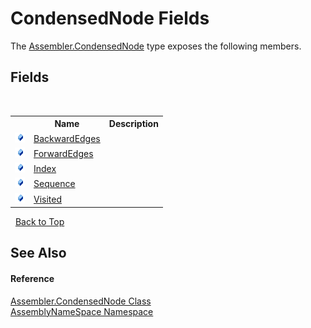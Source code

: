 # CondensedNode Fields
 

The <a href="ee7b8d32-cc33-4919-d5e1-f783e24e2ca2">Assembler.CondensedNode</a> type exposes the following members.


## Fields
&nbsp;<table><tr><th></th><th>Name</th><th>Description</th></tr><tr><td>![Public field](media/pubfield.gif "Public field")</td><td><a href="3546751c-be0e-043f-961b-3b9f1a87d510">BackwardEdges</a></td><td /></tr><tr><td>![Public field](media/pubfield.gif "Public field")</td><td><a href="344edc37-2602-e5dc-3de8-58a2cba2c45b">ForwardEdges</a></td><td /></tr><tr><td>![Public field](media/pubfield.gif "Public field")</td><td><a href="b8bf3129-27ae-bc17-c7cf-7a825ea8536b">Index</a></td><td /></tr><tr><td>![Public field](media/pubfield.gif "Public field")</td><td><a href="dbcde038-47c5-df1e-7d61-891b4c7f60df">Sequence</a></td><td /></tr><tr><td>![Public field](media/pubfield.gif "Public field")</td><td><a href="8287b8bb-e6df-ef9f-eee2-e261ae628420">Visited</a></td><td /></tr></table>&nbsp;
<a href="#condensednode-fields">Back to Top</a>

## See Also


#### Reference
<a href="ee7b8d32-cc33-4919-d5e1-f783e24e2ca2">Assembler.CondensedNode Class</a><br /><a href="6bcc80ef-5cfd-db5f-1eb2-7297d1c16397">AssemblyNameSpace Namespace</a><br />